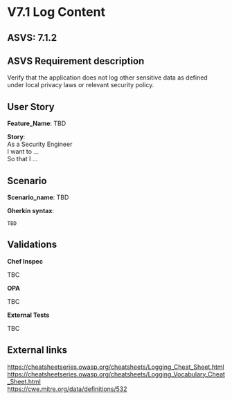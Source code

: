 # V7.1 Log Content

## ASVS: 7.1.2

## ASVS Requirement description

Verify that the application does not log other sensitive data as defined under
local privacy laws or relevant security policy.

## User Story

**Feature_Name**: TBD

**Story**:\
As a Security Engineer\
I want to ...\
So that I ...

## Scenario

**Scenario_name**: TBD

**Gherkin syntax**:

```gherkin
TBD
```

## Validations

**Chef Inspec**

TBC

**OPA**

TBC

**External Tests**

TBC

## External links

<https://cheatsheetseries.owasp.org/cheatsheets/Logging_Cheat_Sheet.html> \
<https://cheatsheetseries.owasp.org/cheatsheets/Logging_Vocabulary_Cheat_Sheet.html> \
<https://cwe.mitre.org/data/definitions/532>
